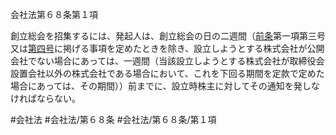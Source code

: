 会社法第６８条第１項

創立総会を招集するには、発起人は、創立総会の日の二週間（[前条](会社法＿＿＿＿第６７条第１項)第一項第三号又は[第四号](会社法＿＿＿＿第６８条第１項第４号)に掲げる事項を定めたときを除き、設立しようとする株式会社が公開会社でない場合にあっては、一週間（当該設立しようとする株式会社が取締役会設置会社以外の株式会社である場合において、これを下回る期間を定款で定めた場合にあっては、その期間））前までに、設立時株主に対してその通知を発しなければならない。

#会社法
#会社法/第６８条
#会社法/第６８条/第１項
